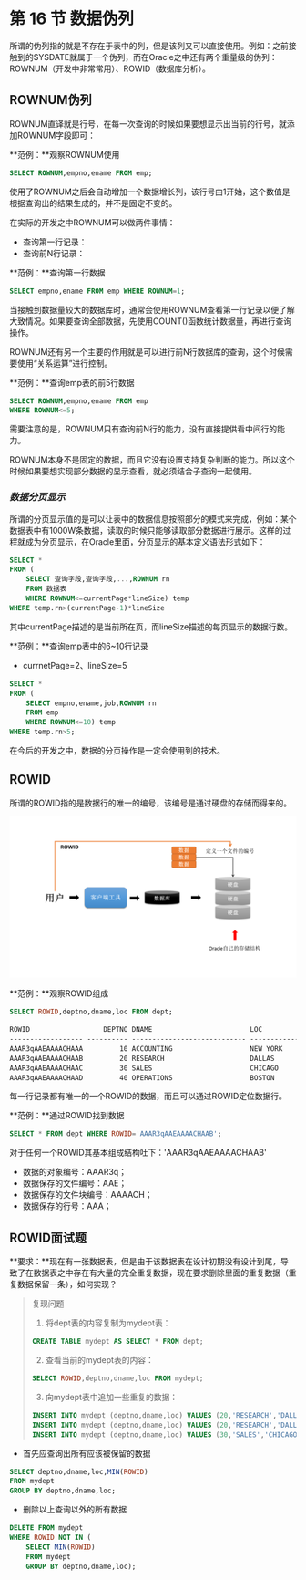 # 第 16 节 数据伪列

所谓的伪列指的就是不存在于表中的列，但是该列又可以直接使用。例如：之前接触到的SYSDATE就属于一个伪列，而在Oracle之中还有两个重量级的伪列：ROWNUM（开发中非常常用）、ROWID（数据库分析）。

## ROWNUM伪列

ROWNUM直译就是行号，在每一次查询的时候如果要想显示出当前的行号，就添加ROWNUM字段即可：

**范例：**观察ROWNUM使用
```sql
SELECT ROWNUM,empno,ename FROM emp;
```

使用了ROWNUM之后会自动增加一个数据增长列，该行号由1开始，这个数值是根据查询出的结果生成的，并不是固定不变的。

在实际的开发之中ROWNUM可以做两件事情：
* 查询第一行记录：
* 查询前N行记录：

**范例：**查询第一行数据
```sql
SELECT empno,ename FROM emp WHERE ROWNUM=1;
```

当接触到数据量较大的数据库时，通常会使用ROWNUM查看第一行记录以便了解大致情况。如果要查询全部数据，先使用COUNT()函数统计数据量，再进行查询操作。

ROWNUM还有另一个主要的作用就是可以进行前N行数据库的查询，这个时候需要使用“关系运算”进行控制。

**范例：**查询emp表的前5行数据
```sql
SELECT ROWNUM,empno,ename FROM emp
WHERE ROWNUM<=5;
```

需要注意的是，ROWNUM只有查询前N行的能力，没有直接提供看中间行的能力。

ROWNUM本身不是固定的数据，而且它没有设置支持复杂判断的能力。所以这个时候如果要想实现部分数据的显示查看，就必须结合子查询一起使用。

### _**数据分页显示**_

所谓的分页显示值的是可以让表中的数据信息按照部分的模式来完成，例如：某个数据表中有1000W条数据，读取的时候只能够读取部分数据进行展示。这样的过程就成为分页显示，在Oracle里面，分页显示的基本定义语法形式如下：
```sql
SELECT * 
FROM (
    SELECT 查询字段,查询字段,...,ROWNUM rn
    FROM 数据表
    WHERE ROWNUM<=currentPage*lineSize) temp
WHERE temp.rn>(currentPage-1)*lineSize
```

其中currentPage描述的是当前所在页，而lineSize描述的每页显示的数据行数。

**范例：**查询emp表中的6~10行记录
* currnetPage=2、lineSize=5
```sql
SELECT * 
FROM (
    SELECT empno,ename,job,ROWNUM rn
    FROM emp
    WHERE ROWNUM<=10) temp
WHERE temp.rn>5;
```

在今后的开发之中，数据的分页操作是一定会使用到的技术。

## ROWID

所谓的ROWID指的是数据行的唯一的编号，该编号是通过硬盘的存储而得来的。

![](/images/chapter-4/section-16/1.png)

**范例：**观察ROWID组成
```sql
SELECT ROWID,deptno,dname,loc FROM dept;
```
```cmd
ROWID                  DEPTNO DNAME                        LOC
------------------ ---------- ---------------------------- --------------------------
AAAR3qAAEAAAACHAAA         10 ACCOUNTING                   NEW YORK
AAAR3qAAEAAAACHAAB         20 RESEARCH                     DALLAS
AAAR3qAAEAAAACHAAC         30 SALES                        CHICAGO
AAAR3qAAEAAAACHAAD         40 OPERATIONS                   BOSTON
```

每一行记录都有唯一的一个ROWID的数据，而且可以通过ROWID定位数据行。

**范例：**通过ROWID找到数据
```sql
SELECT * FROM dept WHERE ROWID='AAAR3qAAEAAAACHAAB';
```

对于任何一个ROWID其基本组成结构吐下：'AAAR3qAAEAAAACHAAB'
* 数据的对象编号：AAAR3q；
* 数据保存的文件编号：AAE；
* 数据保存的文件块编号：AAAACH；
* 数据保存的行号：AAA；

## ROWID面试题

**要求：**现在有一张数据表，但是由于该数据表在设计初期没有设计到尾，导致了在数据表之中存在有大量的完全重复数据，现在要求删除里面的重复数据（重复数据保留一条），如何实现？

> 复现问题
> 
> 1. 将dept表的内容复制为mydept表：
> ```sql
> CREATE TABLE mydept AS SELECT * FROM dept;
> ```
> 2. 查看当前的mydept表的内容：
> ```sql
> SELECT ROWID,deptno,dname,loc FROM mydept;
> ```
> 3. 向mydept表中追加一些重复的数据：
> ```sql
> INSERT INTO mydept (deptno,dname,loc) VALUES (20,'RESEARCH','DALLAS');
> INSERT INTO mydept (deptno,dname,loc) VALUES (20,'RESEARCH','DALLAS');
> INSERT INTO mydept (deptno,dname,loc) VALUES (30,'SALES','CHICAGO');
> ```

* 首先应查询出所有应该被保留的数据
```sql
SELECT deptno,dname,loc,MIN(ROWID)
FROM mydept
GROUP BY deptno,dname,loc;
```
* 删除以上查询以外的所有数据
```sql
DELETE FROM mydept 
WHERE ROWID NOT IN (
    SELECT MIN(ROWID)
    FROM mydept
    GROUP BY deptno,dname,loc);
```